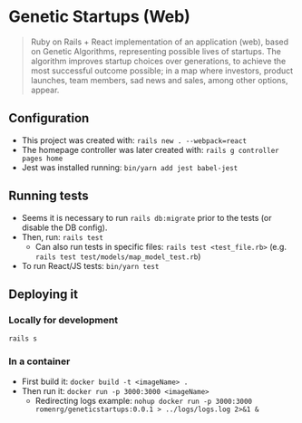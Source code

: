 # Genetic Startups (Web)
> Ruby on Rails + React implementation of an application (web), based on Genetic Algorithms, representing possible lives 
of startups. The algorithm improves startup choices over generations, to achieve the most successful outcome possible; 
in a map where investors, product launches, team members, sad news and sales, among other options, appear.

## Configuration

 * This project was created with: `rails new . --webpack=react`
 * The homepage controller was later created with: `rails g controller pages home`
 * Jest was installed running: `bin/yarn add jest babel-jest` 

## Running tests

 * Seems it is necessary to run `rails db:migrate` prior to the tests (or disable the DB config).
 * Then, run: `rails test`
     * Can also run tests in specific files: `rails test <test_file.rb>` (e.g. `rails test test/models/map_model_test.rb`)
 * To run React/JS tests: `bin/yarn test`


## Deploying it

### Locally for development
`rails s`

### In a container
 * First build it:  `docker build -t <imageName> .`
 * Then run it: `docker run -p 3000:3000 <imageName>`
    * Redirecting logs example: `nohup docker run -p 3000:3000 romenrg/geneticstartups:0.0.1 > ../logs/logs.log 2>&1 &`